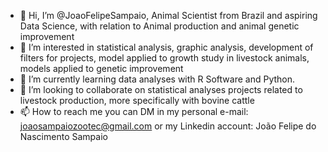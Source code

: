 - 👋 Hi, I’m @JoaoFelipeSampaio, Animal Scientist from Brazil and aspiring Data Science, with relation to Animal production and animal genetic improvement
- 👀 I’m interested in statistical analysis, graphic analysis, development of filters for projects, model applied to growth study in livestock animals, models applied to genetic improvement
- 🌱 I’m currently learning data analyses with R Software and Python.
- 💞️ I’m looking to collaborate on statistical analyses projects related to livestock production, more specifically with bovine cattle
- 📫 How to reach me you can DM in my personal e-mail: joaosampaiozootec@gmail.com or my Linkedin account: João Felipe do Nascimento Sampaio

<!---
JoaoFelipeSampaio/JoaoFelipeSampaio is a ✨ special ✨ repository because its `README.md` (this file) appears on your GitHub profile.
You can click the Preview link to take a look at your changes.
--->
